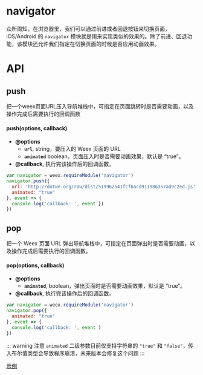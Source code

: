 # navigator

众所周知，在浏览器里，我们可以通过前进或者回退按钮来切换页面，iOS/Android 的 `navigator` 模块就是用来实现类似的效果的。除了前进、回退功能，该模块还允许我们指定在切换页面的时候是否应用动画效果。

# API

## push

把一个weex页面URL压入导航堆栈中，可指定在页面跳转时是否需要动画，以及操作完成后需要执行的回调函数

#### push(options, callback)

* **@options**
  * **`url`**, string，要压入的 Weex 页面的 URL
  * **`animated`** boolean，页面压入时是否需要动画效果，默认是 “true”。
* **@callback**, 执行完该操作后的回调函数。

```javascript
var navigator = weex.requireModule('navigator')
navigator.push({
  url: 'http://dotwe.org/raw/dist/519962541fcf6acd911986357ad9c2ed.js',
  animated: "true"
}, event => {
  console.log('callback: ', event })
})
```

## pop

把一个 Weex 页面 URL 弹出导航堆栈中，可指定在页面弹出时是否需要动画，以及操作完成后需要执行的回调函数。

#### pop(options, callback)

* **@options**
  * **`animated`**, boolean，弹出页面时是否需要动画效果，默认是 “true”。
* **@callback**, 执行完该操作后的回调函数。

```javascript
var navigator = weex.requireModule('navigator')
navigator.pop({
  animated: "true"
}, event => {
  console.log('callback: ', event )
})
```
::: warning 注意
`animated` 二级参数目前仅支持字符串的 `"true"` 和 `"false"`，传入布尔值类型会导致程序崩溃，未来版本会修复这个问题
:::

[示例](http://dotwe.org/vue/5546f1dbd7537a6729cb03c687e885a8)
